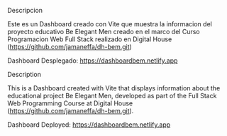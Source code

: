 Descripcion

Este es un Dashboard creado con Vite que muestra la informacion del proyecto educativo Be Elegant Men creado en el marco del Curso Programacion Web Full Stack realizado en Digital House (https://github.com/jamaneffa/dh-bem.git)

Dashboard Desplegado: https://dashboardbem.netlify.app

Description

This is a Dashboard created with Vite that displays information about the educational project Be Elegant Men, developed as part of the Full Stack Web Programming Course at Digital House (https://github.com/jamaneffa/dh-bem.git).

Dashboard Deployed: https://dashboardbem.netlify.app